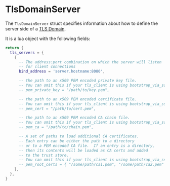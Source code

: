 # TlsDomainServer

The `TlsDomainServer` struct specifies information about how to define
the server side of a [TLS Domain](../../multiplexing.md#tls-domains).

It is a lua object with the following fields:

```lua
return {
  tls_servers = {
    {
      -- The address:port combination on which the server will listen
      -- for client connections
      bind_address = 'server.hostname:8080',

      -- the path to an x509 PEM encoded private key file.
      -- You can omit this if your tls_client is using bootstrap_via_ssh.
      -- pem_private_key = "/path/to/key.pem",

      -- the path to an x509 PEM encoded certificate file.
      -- You can omit this if your tls_client is using bootstrap_via_ssh.
      -- pem_cert = "/path/to/cert.pem",

      -- the path to an x509 PEM encoded CA chain file.
      -- You can omit this if your tls_client is using bootstrap_via_ssh.
      -- pem_ca = "/path/to/chain.pem",

      -- A set of paths to load additional CA certificates.
      -- Each entry can be either the path to a directory
      -- or to a PEM encoded CA file.  If an entry is a directory,
      -- then its contents will be loaded as CA certs and added
      -- to the trust store.
      -- You can omit this if your tls_client is using bootstrap_via_ssh.
      -- pem_root_certs = { "/some/path/ca1.pem", "/some/path/ca2.pem" },
    },
  },
}
```
